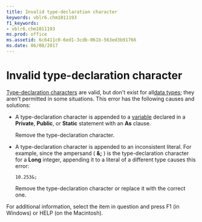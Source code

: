 ```yaml
---
title: Invalid type-declaration character
keywords: vblr6.chm1011193
f1_keywords:
- vblr6.chm1011193
ms.prod: office
ms.assetid: 6c6411c0-6ed1-3cdb-061b-563ed3b91766
ms.date: 06/08/2017
---
```



# Invalid type-declaration character

[Type-declaration characters](vbe-glossary.md) are valid, but don't exist for all[data types](vbe-glossary.md); they aren't permitted in some situations. This error has the following causes and solutions:



- A type-declaration character is appended to a [variable](vbe-glossary.md) declared in a **Private**, **Public**, or **Static** statement with an **As** clause.
    
    Remove the type-declaration character.
    
- A type-declaration character is appended to an inconsistent literal. For example, since the ampersand ( **&;** ) is the type-declaration character for a **Long** integer, appending it to a literal of a different type causes this error:
    
  ```
  10.253&; 

  ```


     Remove the type-declaration character or replace it with the correct one.
    

For additional information, select the item in question and press F1 (in Windows) or HELP (on the Macintosh).

